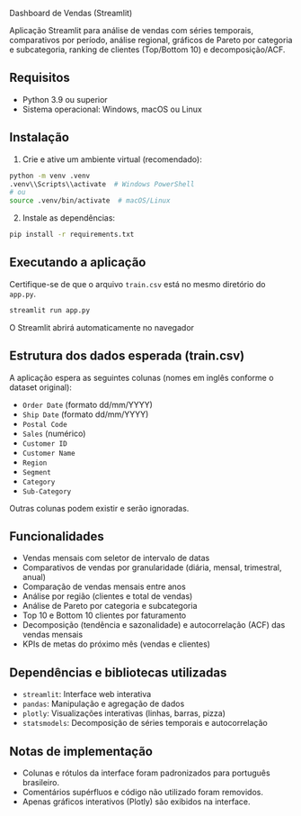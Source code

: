 Dashboard de Vendas (Streamlit)

Aplicação Streamlit para análise de vendas com séries temporais, comparativos por período, análise regional, gráficos de Pareto por categoria e subcategoria, ranking de clientes (Top/Bottom 10) e decomposição/ACF.

## Requisitos

- Python 3.9 ou superior
- Sistema operacional: Windows, macOS ou Linux

## Instalação

1. Crie e ative um ambiente virtual (recomendado):

```bash
python -m venv .venv
.venv\\Scripts\\activate  # Windows PowerShell
# ou
source .venv/bin/activate  # macOS/Linux
```

2. Instale as dependências:

```bash
pip install -r requirements.txt
```

## Executando a aplicação

Certifique-se de que o arquivo `train.csv` está no mesmo diretório do `app.py`.

```bash
streamlit run app.py
```

O Streamlit abrirá automaticamente no navegador

## Estrutura dos dados esperada (train.csv)

A aplicação espera as seguintes colunas (nomes em inglês conforme o dataset original):

- `Order Date` (formato dd/mm/YYYY)
- `Ship Date` (formato dd/mm/YYYY)
- `Postal Code`
- `Sales` (numérico)
- `Customer ID`
- `Customer Name`
- `Region`
- `Segment`
- `Category`
- `Sub-Category`

Outras colunas podem existir e serão ignoradas.

## Funcionalidades

- Vendas mensais com seletor de intervalo de datas
- Comparativos de vendas por granularidade (diária, mensal, trimestral, anual)
- Comparação de vendas mensais entre anos
- Análise por região (clientes e total de vendas)
- Análise de Pareto por categoria e subcategoria
- Top 10 e Bottom 10 clientes por faturamento
- Decomposição (tendência e sazonalidade) e autocorrelação (ACF) das vendas mensais
- KPIs de metas do próximo mês (vendas e clientes)

## Dependências e bibliotecas utilizadas

- `streamlit`: Interface web interativa
- `pandas`: Manipulação e agregação de dados
- `plotly`: Visualizações interativas (linhas, barras, pizza)
- `statsmodels`: Decomposição de séries temporais e autocorrelação

## Notas de implementação

- Colunas e rótulos da interface foram padronizados para português brasileiro.
- Comentários supérfluos e código não utilizado foram removidos.
- Apenas gráficos interativos (Plotly) são exibidos na interface.
